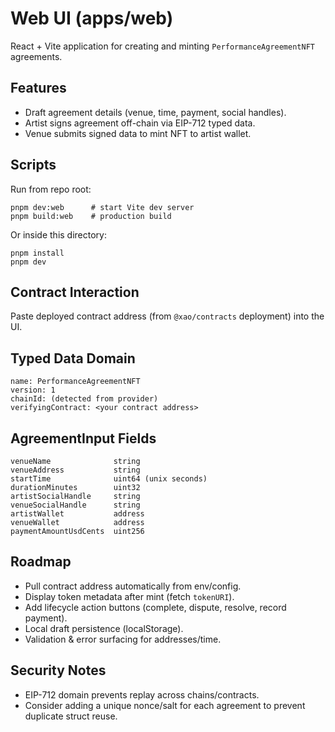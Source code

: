 # Web UI (apps/web)

React + Vite application for creating and minting `PerformanceAgreementNFT` agreements.

## Features
- Draft agreement details (venue, time, payment, social handles).
- Artist signs agreement off-chain via EIP-712 typed data.
- Venue submits signed data to mint NFT to artist wallet.

## Scripts
Run from repo root:
```
pnpm dev:web      # start Vite dev server
pnpm build:web    # production build
```
Or inside this directory:
```
pnpm install
pnpm dev
```

## Contract Interaction
Paste deployed contract address (from `@xao/contracts` deployment) into the UI.

## Typed Data Domain
```
name: PerformanceAgreementNFT
version: 1
chainId: (detected from provider)
verifyingContract: <your contract address>
```

## AgreementInput Fields
```
venueName              string
venueAddress           string
startTime              uint64 (unix seconds)
durationMinutes        uint32
artistSocialHandle     string
venueSocialHandle      string
artistWallet           address
venueWallet            address
paymentAmountUsdCents  uint256
```

## Roadmap
- Pull contract address automatically from env/config.
- Display token metadata after mint (fetch `tokenURI`).
- Add lifecycle action buttons (complete, dispute, resolve, record payment).
- Local draft persistence (localStorage).
- Validation & error surfacing for addresses/time.

## Security Notes
- EIP-712 domain prevents replay across chains/contracts.
- Consider adding a unique nonce/salt for each agreement to prevent duplicate struct reuse.
